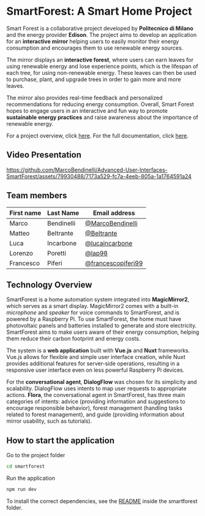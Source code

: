 # SmartForest: A Smart Home Project

Smart Forest is a collaborative project developed by **Politecnico di Milano** and the energy provider **Edison**. The project aims to develop an application for an **interactive mirror** helping users to easily monitor their energy consumption and encourages them to use renewable energy sources.

The mirror displays an **interactive forest**, where users can earn leaves for using renewable energy and lose experience points, which is the lifespan of each tree, for using non-renewable energy. These leaves can then be used to purchase, plant, and upgrade trees in order to gain more and more leaves.

The mirror also provides real-time feedback and personalized recommendations for reducing energy consumption. Overall, Smart Forest hopes to engage users in an interactive and fun way to promote **sustainable energy practices** and raise awareness about the importance of renewable energy.

For a project overview, click [here](Presentation.pdf). For the full documentation, click [here](Design-tech-doc.pdf).

## Video Presentation

https://github.com/MarcoBendinelli/Advanced-User-Interfaces-SmartForest/assets/79930488/7173a529-fc7a-4eeb-805a-1a1764591a24

## Team members
| First name    | Last Name   | Email address                     |
| ----------    | ---------   | ------------------------------    |
| Marco      | Bendinelli  | [@MarcoBendinelli](https://github.com/MarcoBendinelli)     |
| Matteo      | Beltrante  | [@Beltrante](https://github.com/Beltrante)     |
| Luca          | Incarbone   | [@lucaincarbone](https://github.com/lucaincarbone)     |
| Lorenzo      | Poretti  | [@lap98](https://github.com/lap98)     |
| Francesco      | Piferi  | [@francescopiferi99](https://github.com/francescopiferi99)     |

## Technology Overview

SmartForest is a home automation system integrated into **MagicMirror2**, which serves as a smart display. MagicMirror2 comes with a built-in _microphone_ and _speaker_ for voice commands to SmartForest, and is powered by a Raspberry Pi. To use SmartForest, the home must have photovoltaic panels and batteries installed to generate and store electricity. SmartForest aims to make users aware of their energy consumption, helping them reduce their carbon footprint and energy costs.

The system is a **web application** built with **Vue.js** and **Nuxt** frameworks. Vue.js allows for flexible and simple user interface creation, while Nuxt provides additional features for server-side operations, resulting in a responsive user interface even on less powerful Raspberry Pi devices.

For the **conversational agent**, **DialogFlow** was chosen for its simplicity and scalability. DialogFlow uses intents to map user requests to appropriate actions. **Flora**, the conversational agent in SmartForest, has three main categories of intents: advice (providing information and suggestions to encourage responsible behavior), forest management (handling tasks related to forest management), and guide (providing information about mirror usability, such as tutorials).

## How to start the application
Go to the project folder
```bash
cd smartforest
```
Run the application
```bash
npm run dev
```
To install the correct dependencies, see the [README](smartforest/README.md) inside the smartforest folder.
